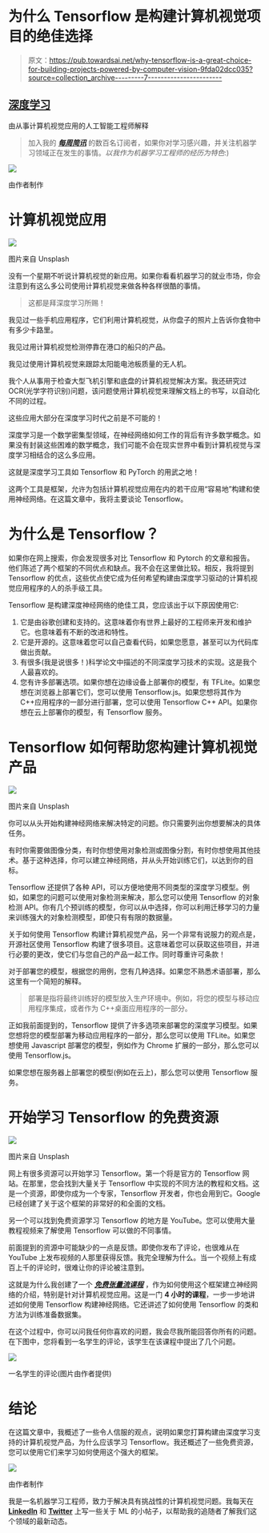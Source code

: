 # 为什么 Tensorflow 是构建计算机视觉项目的绝佳选择

> 原文：<https://pub.towardsai.net/why-tensorflow-is-a-great-choice-for-building-projects-powered-by-computer-vision-9fda02dcc035?source=collection_archive---------7----------------------->

## [深度学习](https://towardsai.net/p/category/machine-learning/deep-learning)

由从事计算机视觉应用的人工智能工程师解释

> 加入我的 [***每周简讯***](https://nourislam.ck.page/dc3e8b7e12) 的数百名订阅者，如果你对学习感兴趣，并关注机器学习领域正在发生的事情。*以我作为机器学习工程师的经历为特色*:)

![](img/ebed400a7ccc42261de7d4e39b59fb74.png)

由作者制作

# 计算机视觉应用

![](img/462540077a874abd3f1a7cb6e225b493.png)

图片来自 Unsplash

没有一个星期不听说计算机视觉的新应用。如果你看看机器学习的就业市场，你会注意到有这么多公司使用计算机视觉来做各种各样很酷的事情。

> 这都是拜深度学习所赐！

我见过一些手机应用程序，它们利用计算机视觉，从你盘子的照片上告诉你食物中有多少卡路里。

我见过用计算机视觉检测停靠在港口的船只的产品。

我见过使用计算机视觉来跟踪太阳能电池板质量的无人机。

我个人从事用于检查大型飞机引擎和底盘的计算机视觉解决方案。我还研究过 OCR(光学字符识别)问题，该问题使用计算机视觉来理解文档上的书写，以自动化不同的过程。

这些应用大部分在深度学习时代之前是不可能的！

深度学习是一个数学密集型领域，在神经网络如何工作的背后有许多数学概念。如果没有封装这些困难的数学概念，我们可能不会在现实世界中看到计算机视觉与深度学习相结合的这么多应用。

这就是深度学习工具如 Tensorflow 和 PyTorch 的用武之地！

这两个工具是框架，允许为包括计算机视觉应用在内的若干应用“容易地”构建和使用神经网络。在这篇文章中，我将主要谈论 Tensorflow。

# 为什么是 Tensorflow？

如果你在网上搜索，你会发现很多对比 Tensorflow 和 Pytorch 的文章和报告。他们陈述了两个框架的不同优点和缺点。我不会在这里做比较。相反，我将提到 Tensorflow 的优点，这些优点使它成为任何希望构建由深度学习驱动的计算机视觉应用程序的人的杀手级工具。

Tensorflow 是构建深度神经网络的绝佳工具，您应该出于以下原因使用它:

1.  它是由谷歌创建和支持的。这意味着你有世界上最好的工程师来开发和维护它。也意味着有不断的改进和特性。
2.  它是开源的。这意味着您可以自己查看代码，如果您愿意，甚至可以为代码库做出贡献。
3.  有很多(我是说很多！)科学论文中描述的不同深度学习技术的实现。这是我个人最喜欢的。
4.  您有许多部署选项。如果你想在边缘设备上部署你的模型，有 TFLite。如果您想在浏览器上部署它们，您可以使用 Tensorflow.js。如果您想将其作为 C++应用程序的一部分进行部署，您可以使用 Tensorflow C++ API。如果你想在云上部署你的模型，有 Tensorflow 服务。

# Tensorflow 如何帮助您构建计算机视觉产品

![](img/81a50295dc67452e49f9a2e5af0f6d20.png)

图片来自 Unsplash

你可以从头开始构建神经网络来解决特定的问题。你只需要列出你想要解决的具体任务。

有时你需要做图像分类，有时你想使用对象检测或图像分割，有时你想使用其他技术。基于这种选择，你可以建立神经网络，并从头开始训练它们，以达到你的目标。

Tensorflow 还提供了各种 API，可以方便地使用不同类型的深度学习模型。例如，如果您的问题可以使用对象检测来解决，那么您可以使用 Tensorflow 的对象检测 API。你有几个预训练的模型，你可以从中选择，你可以利用迁移学习的力量来训练强大的对象检测模型，即使只有有限的数据量。

关于如何使用 Tensorflow 构建计算机视觉产品，另一个非常有说服力的观点是，开源社区使用 Tensorflow 构建了很多项目。这意味着您可以获取这些项目，并进行必要的更改，使它们与您自己的产品一起工作。同时尊重许可条款！

对于部署您的模型，根据您的用例，您有几种选择。如果您不熟悉术语部署，那么这里有一个简短的解释。

> 部署是指将最终训练好的模型放入生产环境中。例如，将您的模型与移动应用程序集成，或者作为 C++桌面应用程序的一部分。

正如我前面提到的，Tensorflow 提供了许多选项来部署您的深度学习模型。如果您想将您的模型部署为移动应用程序的一部分，那么您可以使用 TFLite。如果您想使用 Javascript 部署您的模型，例如作为 Chrome 扩展的一部分，那么您可以使用 Tensorflow.js。

如果您想在服务器上部署您的模型(例如在云上)，那么您可以使用 Tensorflow 服务。

# 开始学习 Tensorflow 的免费资源

![](img/1c7d6437896c1531babf489eebcd6829.png)

图片来自 Unsplash

网上有很多资源可以开始学习 Tensorflow。第一个将是官方的 Tensorflow 网站。在那里，您会找到大量关于 Tensorflow 中实现的不同方法的教程和文档。这是一个资源，即使你成为一个专家，Tensorflow 开发者，你也会用到它。Google 已经创建了关于这个框架的非常好的和全面的文档。

另一个可以找到免费资源学习 Tensorflow 的地方是 YouTube。您可以使用大量教程视频来了解使用 Tensorflow 可以做的不同事情。

前面提到的资源中可能缺少的一点是反馈。即使你发布了评论，也很难从在 YouTube 上发布视频的人那里获得反馈。我完全理解为什么。当一个视频上有成百上千的评论时，很难让你的评论被注意到。

这就是为什么我创建了一个 [***免费张量流课程***](https://aifee.teachable.com/p/introduction-to-tensorflow-2-for-computer-vision) ，作为如何使用这个框架建立神经网络的介绍，特别是针对计算机视觉应用。这是一门 **4 小时的课程**，一步一步地讲述如何使用 Tensorflow 构建神经网络。它还讲述了如何使用 Tensorflow 的类和方法为训练准备数据集。

在这个过程中，你可以问我任何你喜欢的问题，我会尽我所能回答你所有的问题。在下图中，您将看到一名学生的评论，该学生在该课程中提出了几个问题。

![](img/6bd8e4c2cf824391559479f5d0cb89f2.png)

一名学生的评论(图片由作者提供)

# 结论

在这篇文章中，我概述了一些令人信服的观点，说明如果您打算构建由深度学习支持的计算机视觉产品，为什么应该学习 Tensorflow。我还概述了一些免费资源，您可以使用它们来学习如何使用这个强大的框架。

![](img/7e2c53721cf1b3ae200d42dd9cded284.png)

由作者制作

我是一名机器学习工程师，致力于解决具有挑战性的计算机视觉问题。我每天在 [**LinkedIn**](https://www.linkedin.com/in/nour-islam-mokhtari-07b521a5/) 和 [**Twitter**](https://twitter.com/NourIslamMo) 上写一些关于 ML 的小帖子，以帮助我的追随者了解我们这个领域的最新动态。